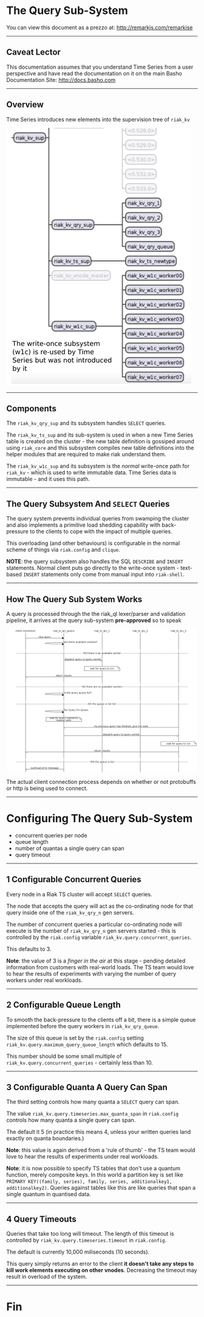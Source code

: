 # The Query Sub-System

You can view this document as a prezzo at:
http://remarkjs.com/remarkise

---

## Caveat Lector

This documentation assumes that you understand Time Series from a user perspective and have read the documentation on it on the main Basho Documentation Site:
http://docs.basho.com

---

## Overview

Time Series introduces new elements into the supervision tree of `riak_kv`

![Time Series Supervision Tree](https://raw.githubusercontent.com/basho/riak_kv/feature_gg_documents_and_architecture/docs/timeseries_supervision_tree.png)

---

## Components

The `riak_kv_qry_sup` and its subsystem handles `SELECT` queries.

The `riak_kv_ts_sup` and its sub-system is used in when a new Time Series table is created on the cluster - the new table definition is gossiped around using `riak_core` and this subsystem compiles new table definitions into the helper modules that are required to make riak understand them.

The `riak_kv_w1c_sup` and its subsystem is the *normal* write-once path for `riak_kv` - which is used to write immutable data. Time Series data is immutable - and it uses this path.

---

## The Query Subsystem And `SELECT` Queries

The query system prevents individual queries from swamping the cluster and also implements a primitive load shedding capability with back-pressure to the clients to cope with the impact of multiple queries.

This overloading (and other behaviours) is configurable in the normal scheme of things via `riak.config` and `clique`.


**NOTE**: the query subsystem also handles the SQL `DESCRIBE` and `INSERT` statements. Normal client puts go directly to the write-once system - text-based `INSERT` statements only come from manual input into `riak-shell`.

---

## How The Query Sub System Works

A query is processed through the the riak_ql lexer/parser and validation pipeline, it arrives at the query sub-system **pre-approved** so to speak

![Query Sub System](https://raw.githubusercontent.com/basho/riak_kv/feature_gg_documents_and_architecture/docs/query_sub_system.png)

The actual client connection process depends on whether or not protobuffs or http is being used to connect.

---

# Configuring The Query Sub-System

* concurrent queries per node
* queue length
* number of quantas a single query can span
* query timeout

---

## 1 Configurable Concurrent Queries

Every node in a Riak TS cluster will accept `SELECT` queries.

The node that accepts the query will act as the co-ordinating node for that query inside one of the `riak_kv_qry_n` gen servers.

The number of concurrent queries a particular co-ordinating node will execute is the number of `riak_kv_qry_n` gen servers started - this is controlled by the `riak.config` variable `riak_kv.query.concurrent_queries`.

This defaults to 3.

**Note**: the value of 3 is a _finger in the air_ at this stage - pending detailed information from customers with real-world loads. The TS team would love to hear the results of experiments with varying the number of query workers under real workloads. 

---

## 2 Configurable Queue Length

To smooth the back-pressure to the clients off a bit, there is a simple queue implemented before the query workers in `riak_kv_qry_queue`.

The size of this queue is set by the `riak.config` setting `riak_kv.query.maximum_query_queue_length` which defaults to 15.

This number should be some small multiple of `riak_kv.query.concurrent_queries` - certainly less than 10.

---

## 3 Configurable Quanta A Query Can Span

The third setting controls how many quanta a `SELECT` query can span.

The value `riak_kv.query.timeseries.max_quanta_span` in `riak.config` controls how many quanta a single query can span.

The default it 5 (in practice this means 4, unless your written queries land exactly on quanta boundaries.)

**Note**: this value is again derived from a 'rule of thumb' - the TS team would love to hear the results of experiments under real workloads.

**Note**: it is now possible to specify TS tables that don't use a quantum function, merely composite keys. In this world a partition key is set like `PRIMARY KEY((family, series), family, series, additionalkey1, additionalkey2)`. Queries against tables like this are like queries that span a single quantum in quantised data.

---

## 4 Query Timeouts

Queries that take too long will timeout. The length of this timeout is controlled by `riak_kv.query.timeseries.timeout` in `riak.config`.

The default is currently 10,000 miliseconds (10 seconds).

This query simply returns an error to the client **it doesn't take any steps to kill work elements executing on other vnodes**. Decreasing the timeout may result in overload of the system.

---

# Fin